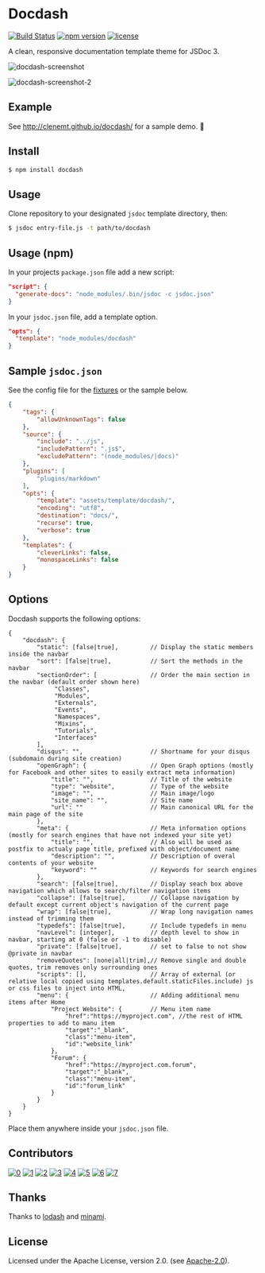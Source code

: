 # Docdash
[![Build Status](https://api.travis-ci.org/clenemt/docdash.png?branch=master)](https://travis-ci.org/clenemt/docdash) [![npm version](https://badge.fury.io/js/docdash.svg)](https://badge.fury.io/js/docdash) [![license](https://img.shields.io/npm/l/docdash.svg)](LICENSE.md)

A clean, responsive documentation template theme for JSDoc 3.

![docdash-screenshot](https://cloud.githubusercontent.com/assets/447956/13398144/4dde7f36-defd-11e5-8909-1a9013302cb9.png)

![docdash-screenshot-2](https://cloud.githubusercontent.com/assets/447956/13401057/e30effd8-df0a-11e5-9f51-66257ac38e94.jpg)

## Example
See http://clenemt.github.io/docdash/ for a sample demo. :rocket:

## Install

```bash
$ npm install docdash
```

## Usage
Clone repository to your designated `jsdoc` template directory, then:

```bash
$ jsdoc entry-file.js -t path/to/docdash
```

## Usage (npm)
In your projects `package.json` file add a new script:

```json
"script": {
  "generate-docs": "node_modules/.bin/jsdoc -c jsdoc.json"
}
```

In your `jsdoc.json` file, add a template option.

```json
"opts": {
  "template": "node_modules/docdash"
}
```

## Sample `jsdoc.json`
See the config file for the [fixtures](fixtures/fixtures.conf.json) or the sample below.

```json
{
    "tags": {
        "allowUnknownTags": false
    },
    "source": {
        "include": "../js",
        "includePattern": ".js$",
        "excludePattern": "(node_modules/|docs)"
    },
    "plugins": [
        "plugins/markdown"
    ],
    "opts": {
        "template": "assets/template/docdash/",
        "encoding": "utf8",
        "destination": "docs/",
        "recurse": true,
        "verbose": true
    },
    "templates": {
        "cleverLinks": false,
        "monospaceLinks": false
    }
}
```

## Options
Docdash supports the following options:

```json5
{
    "docdash": {
        "static": [false|true],         // Display the static members inside the navbar
        "sort": [false|true],           // Sort the methods in the navbar
        "sectionOrder": [               // Order the main section in the navbar (default order shown here)
             "Classes",
             "Modules",
             "Externals",
             "Events",
             "Namespaces",
             "Mixins",
             "Tutorials",
             "Interfaces"
        ],
        "disqus": "",                   // Shortname for your disqus (subdomain during site creation)
        "openGraph": {                  // Open Graph options (mostly for Facebook and other sites to easily extract meta information)
            "title": "",                // Title of the website
            "type": "website",          // Type of the website
            "image": "",                // Main image/logo
            "site_name": "",            // Site name
            "url": ""                   // Main canonical URL for the main page of the site
        },
        "meta": {                       // Meta information options (mostly for search engines that have not indexed your site yet)
            "title": "",                // Also will be used as postfix to actualy page title, prefixed with object/document name
            "description": "",          // Description of overal contents of your website
            "keyword": ""               // Keywords for search engines
        },
        "search": [false|true],         // Display seach box above navigation which allows to search/filter navigation items
        "collapse": [false|true],       // Collapse navigation by default except current object's navigation of the current page
        "wrap": [false|true],           // Wrap long navigation names instead of trimming them
        "typedefs": [false|true],       // Include typedefs in menu
        "navLevel": [integer],          // depth level to show in navbar, starting at 0 (false or -1 to disable)
        "private": [false|true],        // set to false to not show @private in navbar
        "removeQuotes": [none|all|trim],// Remove single and double quotes, trim removes only surrounding ones
        "scripts": [],                  // Array of external (or relative local copied using templates.default.staticFiles.include) js or css files to inject into HTML,
        "menu": {                       // Adding additional menu items after Home
            "Project Website": {        // Menu item name
                "href":"https://myproject.com", //the rest of HTML properties to add to manu item
                "target":"_blank",
                "class":"menu-item",
                "id":"website_link"
            },
            "Forum": {
                "href":"https://myproject.com.forum",
                "target":"_blank",
                "class":"menu-item",
                "id":"forum_link"
            }
        }
    }
}
```

Place them anywhere inside your `jsdoc.json` file.

## Contributors

[![0](https://sourcerer.io/fame/ar2rsawseen/clenemt/docdash/images/0)](https://sourcerer.io/fame/ar2rsawseen/clenemt/docdash/links/0)
[![1](https://sourcerer.io/fame/ar2rsawseen/clenemt/docdash/images/1)](https://sourcerer.io/fame/ar2rsawseen/clenemt/docdash/links/1)
[![2](https://sourcerer.io/fame/ar2rsawseen/clenemt/docdash/images/2)](https://sourcerer.io/fame/ar2rsawseen/clenemt/docdash/links/2)
[![3](https://sourcerer.io/fame/ar2rsawseen/clenemt/docdash/images/3)](https://sourcerer.io/fame/ar2rsawseen/clenemt/docdash/links/3)
[![4](https://sourcerer.io/fame/ar2rsawseen/clenemt/docdash/images/4)](https://sourcerer.io/fame/ar2rsawseen/clenemt/docdash/links/4)
[![5](https://sourcerer.io/fame/ar2rsawseen/clenemt/docdash/images/5)](https://sourcerer.io/fame/ar2rsawseen/clenemt/docdash/links/5)
[![6](https://sourcerer.io/fame/ar2rsawseen/clenemt/docdash/images/6)](https://sourcerer.io/fame/ar2rsawseen/clenemt/docdash/links/6)
[![7](https://sourcerer.io/fame/ar2rsawseen/clenemt/docdash/images/7)](https://sourcerer.io/fame/ar2rsawseen/clenemt/docdash/links/7)

## Thanks
Thanks to [lodash](https://lodash.com) and [minami](https://github.com/nijikokun/minami).

## License
Licensed under the Apache License, version 2.0. (see [Apache-2.0](LICENSE.md)).
